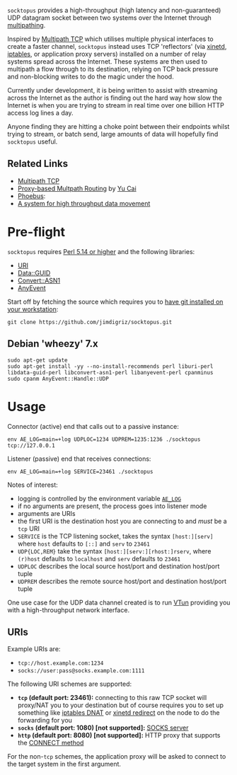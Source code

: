 `socktopus` provides a high-throughput (high latency and non-guaranteed) UDP datagram socket between two systems over the Internet through [multipathing](http://en.wikipedia.org/wiki/Multipath_routing).

Inspired by [Multipath TCP](http://en.wikipedia.org/wiki/Multipath_TCP) which utilises multiple physical interfaces to create a faster channel, `socktopus` instead uses TCP 'reflectors' (via [xinetd](https://azouhr.wordpress.com/2012/06/21/port-forwarding-with-xinetd/), [iptables](https://thewiringcloset.wordpress.com/2013/03/27/linux-iptable-snat-dnat/), or application proxy servers) installed on a number of relay systems spread across the Internet.  These systems are then used to multipath a flow through to its destination, relying on TCP back pressure and non-blocking writes to do the magic under the hood.

Currently under development, it is being written to assist with streaming across the Internet as the author is finding out the hard way how slow the Internet is when you are trying to stream in real time over one billion HTTP access log lines a day.

Anyone finding they are hitting a choke point between their endpoints whilst trying to stream, or batch send, large amounts of data will hopefully find `socktopus` useful.

## Related Links

 * [Multipath TCP](http://www.multipath-tcp.org/)
 * [Proxy-based Multpath Routing](http://cs.uccs.edu/~cs691/secureRouting/YuCaiPhd_proposal_presentation.ppt) by [Yu Cai](http://www.mtu.edu/technology/school/faculty/cai/)
 * [Phoebus](http://damsl.cs.indiana.edu/projects/phoebus/):
  * [A system for high throughput data movement](http://wiki.martin.lncc.br/ziviani-cursos-gb-500-2011-2/file/06-vivian-phoebus.pdf)

# Pre-flight

`socktopus` requires [Perl 5.14 or higher](https://www.perl.org/) and the following libraries:

 * [URI](http://search.cpan.org/~ether/URI/lib/URI.pm)
 * [Data::GUID](http://search.cpan.org/~rjbs/Data-GUID/lib/Data/GUID.pm)
 * [Convert::ASN1](http://search.cpan.org/~gbarr/Convert-ASN1/lib/Convert/ASN1.pod)
 * [AnyEvent](http://software.schmorp.de/pkg/AnyEvent.html)

Start off by fetching the source which requires you to [have git installed on your workstation](http://git-scm.com/book/en/Getting-Started-Installing-Git):

    git clone https://github.com/jimdigriz/socktopus.git

## Debian 'wheezy' 7.x

    sudo apt-get update
    sudo apt-get install -yy --no-install-recommends perl liburi-perl libdata-guid-perl libconvert-asn1-perl libanyevent-perl cpanminus
    sudo cpanm AnyEvent::Handle::UDP

# Usage

Connector (active) end that calls out to a passive instance:

    env AE_LOG=main=+log UDPLOC=1234 UDPREM=1235:1236 ./socktopus tcp://127.0.0.1

Listener (passive) end that receives connections:

    env AE_LOG=main=+log SERVICE=23461 ./socktopus

Notes of interest:

 - logging is controlled by the environment variable [`AE_LOG`](http://pod.tst.eu/http://cvs.schmorp.de/AnyEvent/lib/AnyEvent/Log.pm#CONFIGURATION_VIA_ENV_PERL_ANYEVENT_)
 - if no arguments are present, the process goes into listener mode
 - arguments are URIs
 - the first URI is the destination host you are connecting to and *must* be a `tcp` URI
 - `SERVICE` is the TCP listening socket, takes the syntax `[host:][serv]` where `host` defaults to `[::]` and `serv` to `23461`
 - `UDP{LOC,REM}` take the syntax `[host:][serv:][rhost:]rserv`, where `(r)host` defaults to `localhost` and `serv` defaults to `23461`
 - `UDPLOC` describes the local source host/port and destination host/port tuple
 - `UDPREM` describes the remote source host/port and destination host/port tuple

One use case for the UDP data channel created is to run [VTun](http://vtun.sourceforge.net/) providing you with a high-throughput network interface.

## URIs

Example URIs are:

 * `tcp://host.example.com:1234`
 * `socks://user:pass@socks.example.com:1111`

The following URI schemes are supported:

 * **`tcp` (default port: 23461):** connecting to this raw TCP socket will proxy/NAT you to your destination but of course requires you to set up something like [iptables DNAT](http://linux-ip.net/html/nat-dnat.html) or [xinetd redirect](http://azouhr.wordpress.com/2012/06/21/port-forwarding-with-xinetd/) on the node to do the forwarding for you
 * **`socks` (default port: 1080) [not supported]:** [SOCKS server](http://en.wikipedia.org/wiki/SOCKS_(protocol))
 * **`http` (default port: 8080) [not supported]:** HTTP proxy that supports the [CONNECT method](http://en.wikipedia.org/wiki/HTTP_tunnel#HTTP_CONNECT_Tunneling)

For the non-`tcp` schemes, the application proxy will be asked to connect to the target system in the first argument.
